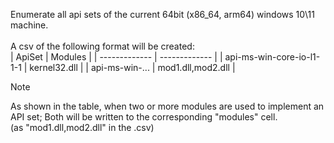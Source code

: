 Enumerate all api sets of the current 64bit (x86_64, arm64) windows 10\11 machine. <br /><br />
A csv of the following format will be created: <br />
| ApiSet  | Modules |
| ------------- | ------------- |
| api-ms-win-core-io-l1-1-1  | kernel32.dll  |
| api-ms-win-...  | mod1.dll,mod2.dll  |

> [!NOTE]
> As shown in the table, when two or more modules are used to implement an API set; Both will be written to the corresponding "modules" cell. <br /> (as "mod1.dll,mod2.dll" in the .csv)
